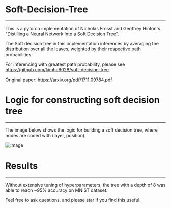 # Soft-Decision-Tree
******
This is a pytorch implementation of Nicholas Frosst and Geoffrey Hinton's "Distilling a Neural Network Into a Soft Decision Tree".

The Soft decision tree in this implementation inferences by averaging the distribution over all the leaves, weighted by their respective path probabilities.

For inferencing with greatest path probability, please see https://github.com/kimhc6028/soft-decision-tree.

Original paper: https://arxiv.org/pdf/1711.09784.pdf


# Logic for constructing soft decision tree

******
The image below shows the logic for building a soft decision tree, where nodes are coded with (layer, position).


![image](https://github.com/robchenchen/Soft-Decision-Tree/assets/75876491/c3a115d7-2135-40a1-98e6-37f4af6560b1)

# Results
******

Without extensive tuning of hyperparameters, the tree with a depth of 8 was able to reach ~95% accuracy on MNIST dataset.

Feel free to ask questions, and please star if you find this useful.
